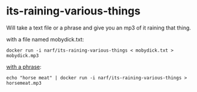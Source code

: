 # its-raining-various-things

Will take a text file or a phrase and give you an mp3 of it raining that thing.

with a file named mobydick.txt:
```
docker run -i narf/its-raining-various-things < mobydick.txt > mobydick.mp3
```

[with a phrase](https://s3.amazonaws.com/nat.vistarmedia.com/audio/horsemeat.mp3):
```
echo "horse meat" | docker run -i narf/its-raining-various-things > horsemeat.mp3
```
